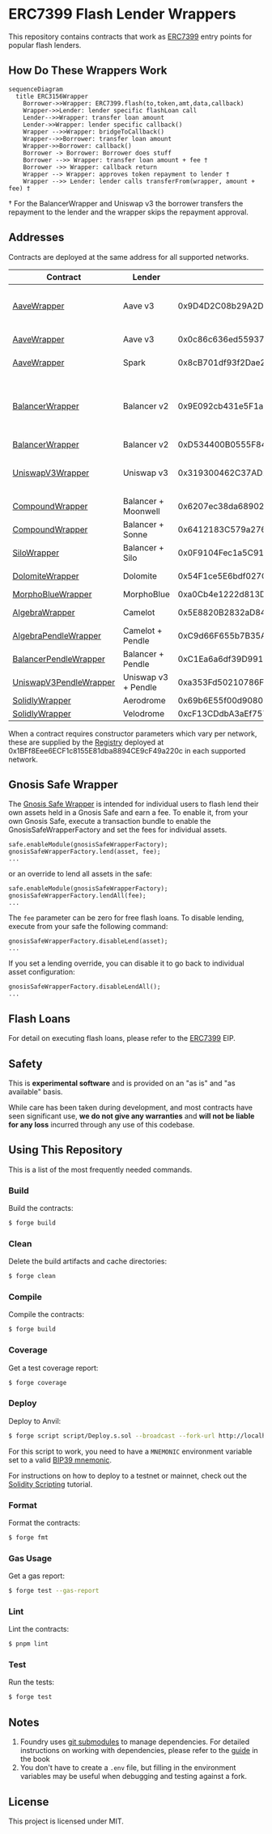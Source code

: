 # ERC7399 Flash Lender Wrappers

This repository contains contracts that work as
[ERC7399](https://github.com/ethereum/EIPs/blob/d072207e24e3cc12b6315909e6a65275a38e1984/EIPS/eip-7399.md) entry points
for popular flash lenders.

## How Do These Wrappers Work

```mermaid
sequenceDiagram
  title ERC3156Wrapper
    Borrower->>Wrapper: ERC7399.flash(to,token,amt,data,callback)
    Wrapper->>Lender: lender specific flashLoan call
    Lender-->>Wrapper: transfer loan amount
    Lender->>Wrapper: lender specific callback()
    Wrapper -->>Wrapper: bridgeToCallback()
    Wrapper-->>Borrower: transfer loan amount
    Wrapper->>Borrower: callback()
    Borrower -> Borrower: Borrower does stuff
    Borrower -->> Wrapper: transfer loan amount + fee †
    Borrower ->> Wrapper: callback return
    Wrapper --> Wrapper: approves token repayment to lender †
    Wrapper -->> Lender: lender calls transferFrom(wrapper, amount + fee) †
```

† For the BalancerWrapper and Uniswap v3 the borrower transfers the repayment to the lender and the wrapper skips the
repayment approval.

## Addresses

Contracts are deployed at the same address for all supported networks.

| Contract                                                        | Lender              | Address                                    | Networks                                          |
| --------------------------------------------------------------- | ------------------- | ------------------------------------------ | ------------------------------------------------- |
| [AaveWrapper](src/aave/AaveWrapper.sol)                         | Aave v3             | 0x9D4D2C08b29A2Db1c614483cd8971734BFDCC9F2 | Arbitrum One, Optimism, Polygon                   |
| [AaveWrapper](src/aave/AaveWrapper.sol)                         | Aave v3             | 0x0c86c636ed5593705b5675d370c831972C787841 | Ethereum, Gnosis                                  |
| [AaveWrapper](src/aave/AaveWrapper.sol)                         | Spark               | 0x8cB701df93f2Dae295aE8D7beE5Aa7e4D40CB397 | Ethereum, Gnosis                                  |
| [BalancerWrapper](src/balancer/BalancerWrapper.sol)             | Balancer v2         | 0x9E092cb431e5F1aa70e47e052773711d2Ba4917E | Ethereum, Arbitrum One, Optimism, Polygon, Gnosis |
| [BalancerWrapper](src/balancer/BalancerWrapper.sol)             | Balancer v2         | 0xD534400B0555F8441c5a3e0E9e585615B54fB2F4 | Base                                              |
| [UniswapV3Wrapper](src/uniswapV3/UniswapV3Wrapper.sol)          | Uniswap v3          | 0x319300462C37AD2D4f26B584C2b67De51F51f289 | Arbitrum One, Optimism, Polygon                   |
| [CompoundWrapper](src/compound/CompoundWrapper.sol)             | Balancer + Moonwell | 0x6207ec38da68902CC60D3760c9fe3EB64B426207 | Base                                              |
| [CompoundWrapper](src/compound/CompoundWrapper.sol)             | Balancer + Sonne    | 0x6412183C579a276f467ad38468D19CC8f1F2b5cb | Optimism                                          |
| [SiloWrapper](src/silo/SiloWrapper.sol)                         | Balancer + Silo     | 0x0F9104Fec1a5C91e63632E215e8F5c57C8f32c77 | Arbitrum One                                      |
| [DolomiteWrapper](src/dolomite/DolomiteWrapper.sol)             | Dolomite            | 0x54F1ce5E6bdf027C9a6016C9F52fC5A445b77ed6 | Arbitrum One                                      |
| [MorphoBlueWrapper](src/morpho/MorphoBlueWrapper.sol)           | MorphoBlue          | 0xa0Cb4e1222d813D6e4dE79f2A7A0B7759209588F | Ethereum                                          |
| [AlgebraWrapper](src/algebra/DolomiteWrapper.sol)               | Camelot             | 0x5E8820B2832aD8451f65Fa2CCe2F3Cef29016D0d | Arbitrum One                                      |
| [AlgebraPendleWrapper](src/pendle/AlgebraPendleWrapper.sol)     | Camelot + Pendle    | 0xC9d66F655b7B35A2B4958bE2FB58E472736Bbc47 | Arbitrum One                                      |
| [BalancerPendleWrapper](src/pendle/BalancerPendleWrapper.sol)   | Balancer + Pendle   | 0xC1Ea6a6df39D991006b39706db7C51f5A1819da7 | Arbitrum One                                      |
| [UniswapV3PendleWrapper](src/pendle/UniswapV3PendleWrapper.sol) | Uniswap v3 + Pendle | 0xa353Fd50210786F0E038ddD574A21d0CCefb3163 | Arbitrum One                                      |
| [SolidlyWrapper](src/solidly/SolidlyWrapper.sol)                | Aerodrome           | 0x69b6E55f00d908018E2D745c524995bc231D762b | Base                                              |
| [SolidlyWrapper](src/solidly/SolidlyWrapper.sol)                | Velodrome           | 0xcF13CDdbA3aEf757c52466deC310F221e06238d6 | Optimism                                          |

When a contract requires constructor parameters which vary per network, these are supplied by the
[Registry](https://github.com/alcueca/registry) deployed at 0x1BFf8Eee6ECF1c8155E81dba8894CE9cF49a220c in each supported
network.

## Gnosis Safe Wrapper

The [Gnosis Safe Wrapper](src/gnosissafe/GnosisSafeWrapper.sol) is intended for individual users to flash lend their own
assets held in a Gnosis Safe and earn a fee. To enable it, from your own Gnosis Safe, execute a transaction bundle to
enable the GnosisSafeWrapperFactory and set the fees for individual assets.

```
safe.enableModule(gnosisSafeWrapperFactory);
gnosisSafeWrapperFactory.lend(asset, fee);
...
```

or an override to lend all assets in the safe:

```
safe.enableModule(gnosisSafeWrapperFactory);
gnosisSafeWrapperFactory.lendAll(fee);
...
```

The `fee` parameter can be zero for free flash loans. To disable lending, execute from your safe the following command:

```
gnosisSafeWrapperFactory.disableLend(asset);
...
```

If you set a lending override, you can disable it to go back to individual asset configuration:

```
gnosisSafeWrapperFactory.disableLendAll();
...
```

## Flash Loans

For detail on executing flash loans, please refer to the
[ERC7399](https://github.com/ethereum/ERCs/blob/master/ERCS/erc-7399.md) EIP.

## Safety

This is **experimental software** and is provided on an "as is" and "as available" basis.

While care has been taken during development, and most contracts have seen significant use, **we do not give any
warranties** and **will not be liable for any loss** incurred through any use of this codebase.

## Using This Repository

This is a list of the most frequently needed commands.

### Build

Build the contracts:

```sh
$ forge build
```

### Clean

Delete the build artifacts and cache directories:

```sh
$ forge clean
```

### Compile

Compile the contracts:

```sh
$ forge build
```

### Coverage

Get a test coverage report:

```sh
$ forge coverage
```

### Deploy

Deploy to Anvil:

```sh
$ forge script script/Deploy.s.sol --broadcast --fork-url http://localhost:8545
```

For this script to work, you need to have a `MNEMONIC` environment variable set to a valid
[BIP39 mnemonic](https://iancoleman.io/bip39/).

For instructions on how to deploy to a testnet or mainnet, check out the
[Solidity Scripting](https://book.getfoundry.sh/tutorials/solidity-scripting.html) tutorial.

### Format

Format the contracts:

```sh
$ forge fmt
```

### Gas Usage

Get a gas report:

```sh
$ forge test --gas-report
```

### Lint

Lint the contracts:

```sh
$ pnpm lint
```

### Test

Run the tests:

```sh
$ forge test
```

## Notes

1. Foundry uses [git submodules](https://git-scm.com/book/en/v2/Git-Tools-Submodules) to manage dependencies. For
   detailed instructions on working with dependencies, please refer to the
   [guide](https://book.getfoundry.sh/projects/dependencies.html) in the book
2. You don't have to create a `.env` file, but filling in the environment variables may be useful when debugging and
   testing against a fork.

## License

This project is licensed under MIT.
